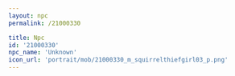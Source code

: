 ```yaml
---
layout: npc
permalink: /21000330

title: Npc
id: '21000330'
npc_name: 'Unknown'
icon_url: 'portrait/mob/21000330_m_squirrelthiefgirl03_p.png'
---
```

